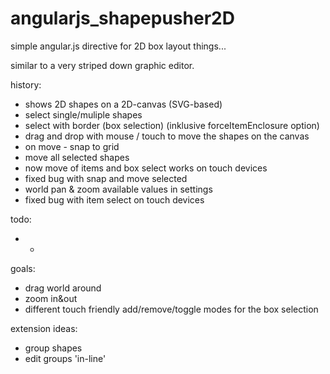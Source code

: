# angularjs_shapepusher2D
simple angular.js directive for 2D box layout things...

similar to a very striped down graphic editor.



history:
- shows 2D shapes on a 2D-canvas (SVG-based)
- select single/muliple shapes
- select with border (box selection) (inklusive forceItemEnclosure option)
- drag and drop with mouse / touch to move the shapes on the canvas
- on move - snap to grid
- move all selected shapes
- now move of items and box select works on touch devices
- fixed bug with snap and move selected
- world pan & zoom available values in settings
- fixed bug with item select on touch devices


todo:
- -

goals:
- drag world around
- zoom in&out
- different touch friendly add/remove/toggle modes for the box selection

extension ideas:
- group shapes
- edit groups 'in-line'
